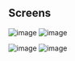 ## Screens
![image](https://user-images.githubusercontent.com/69528988/156340832-5dbbe666-5aec-4872-bf60-8fa8652ddaf1.png)
![image](https://user-images.githubusercontent.com/69528988/156340847-7d6a069c-c482-4b9d-8294-9c313cec02af.png)

![image](https://user-images.githubusercontent.com/69528988/156340864-1d682962-0da5-4107-ab7f-4ee2093bc6d0.png)
![image](https://user-images.githubusercontent.com/69528988/156340879-6e5bb469-c8cb-4260-a3f5-4e73018e7557.png)


